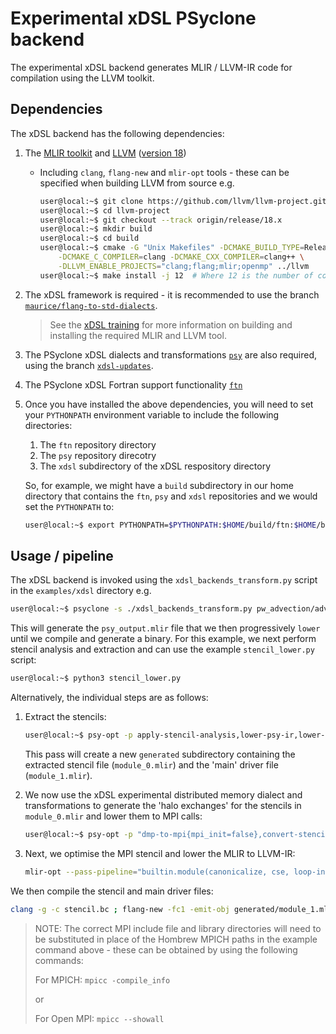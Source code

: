# Experimental xDSL PSyclone backend

The experimental xDSL backend generates MLIR / LLVM-IR code for compilation using the LLVM toolkit. 

## Dependencies

The xDSL backend has the following dependencies:

1. The [MLIR toolkit](https://mlir.llvm.org/) and [LLVM](https://www.llvm.org/) ([version 18](https://github.com/llvm/llvm-project/releases/tag/llvmorg-18.1.6))
    - Including `clang`, `flang-new` and `mlir-opt` tools - these can be specified when building LLVM from source e.g. 
        ```bash
        user@local:~$ git clone https://github.com/llvm/llvm-project.git
        user@local:~$ cd llvm-project
        user@local:~$ git checkout --track origin/release/18.x
        user@local:~$ mkdir build
        user@local:~$ cd build
        user@local:~$ cmake -G "Unix Makefiles" -DCMAKE_BUILD_TYPE=Release \
            -DCMAKE_C_COMPILER=clang -DCMAKE_CXX_COMPILER=clang++ \
            -DLLVM_ENABLE_PROJECTS="clang;flang;mlir;openmp" ../llvm
        user@local:~$ make install -j 12  # Where 12 is the number of cores on the machine
        ```

2. The xDSL framework is required - it is recommended to use the branch [`maurice/flang-to-std-dialects`](https://github.com/xdslproject/xdsl/tree/maurice/flang-to-std-dialects).

    > See the [xDSL training](https://github.com/xdslproject/training-intro/blob/main/practical/general/local.md) for more information on building and installing the required MLIR and LLVM tool.

3. The PSyclone xDSL dialects and transformations [`psy`](https://github.com/xdslproject/psy) are also required, using the branch [`xdsl-updates`](https://github.com/xdslproject/psy/tree/xdsl-updates).
4. The PSyclone xDSL Fortran support functionality [`ftn`](https://github.com/xdslproject/ftn) 
5. Once you have installed the above dependencies, you will need to set your `PYTHONPATH` environment variable to include the following directories:

    1. The `ftn` repository directory 
    2. The `psy` repository direcotry 
    3. The `xdsl` subdirectory of the xDSL respository directory

    So, for example, we might have a `build` subdirectory in our home directory that contains the `ftn`, `psy` and `xdsl` repositories and we would set the `PYTHONPATH` to:
    ```bash
    user@local:~$ export PYTHONPATH=$PYTHONPATH:$HOME/build/ftn:$HOME/build/psy:$HOME/build/xdsl
    ```

## Usage / pipeline

The xDSL backend is invoked using the `xdsl_backends_transform.py` script in the `examples/xdsl` directory e.g.

```bash
user@local:~$ psyclone -s ./xdsl_backends_transform.py pw_advection/advection_mpi.F90
```

This will generate the `psy_output.mlir` file that we then progressively `lower` until we compile and generate a binary. For this example, we next perform stencil analysis and extraction and can use the example `stencil_lower.py` script:

```bash
user@local:~$ python3 stencil_lower.py
```

Alternatively, the individual steps are as follows:
1. Extract the stencils:     

    ```bash
    user@local:~$ psy-opt -p apply-stencil-analysis,lower-psy-ir,lower-mpi,extract-stencil,rewrite-fir-to-standard psy_output.mlir --output-module-files
    ```

    This pass will create a new `generated` subdirectory containing the extracted stencil file (`module_0.mlir`) and the 'main' driver file (`module_1.mlir`).

2. We now use the xDSL experimental distributed memory dialect and transformations to generate the 'halo exchanges' for the stencils in `module_0.mlir` and lower them to MPI calls:

    ```bash
    user@local:~$ psy-opt -p "dmp-to-mpi{mpi_init=false},convert-stencil-to-ll-mlir,dmp-to-mpi{mpi_init=false},lower-mpi" generated/module_0.mlir -o stencil.mlir
    ```

3. Next, we optimise the MPI stencil and lower the MLIR to LLVM-IR: 

    ```bash
    mlir-opt --pass-pipeline="builtin.module(canonicalize, cse, loop-invariant-code-motion, canonicalize, cse, loop-invariant-code-motion,cse,canonicalize,expand-strided-metadata,fold-memref-alias-ops,lower-affine,finalize-memref-to-llvm,loop-invariant-code-motion,canonicalize,cse,convert-scf-to-openmp,finalize-memref-to-llvm,convert-scf-to-cf,convert-openmp-to-llvm,convert-math-to-llvm,convert-func-to-llvm,reconcile-unrealized-casts,canonicalize,cse)" stencil.mlir | mlir-translate --mlir-to-llvmir -o stencil.bc
    ```

We then compile the stencil and main driver files:

```bash
clang -g -c stencil.bc ; flang-new -fc1 -emit-obj generated/module_1.mlir ; flang-new -o stencil stencil.o generated/module_1.o -I/opt/homebrew/Cellar/mpich/4.2.1/include -L/opt/homebrew/Cellar/mpich/4.2.1/lib -L /Library/Developer/CommandLineTools/SDKs/MacOSX.sdk/usr/lib -lmpi -lpmpi -lomp -lmlir_c_runner_utils
```

> NOTE: The correct MPI include file and library directories will need to be substituted in place of the Hombrew MPICH paths in the example command above - these can be obtained by using the following commands:
>
> For MPICH:
> `mpicc -compile_info`
>
> or
>
> For Open MPI:
> `mpicc --showall`


